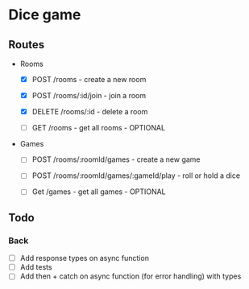 # Dice game

## Routes

- Rooms

  - [x] POST /rooms - create a new room
  - [x] POST /rooms/:id/join - join a room
  - [x] DELETE /rooms/:id - delete a room

  - [ ] GET /rooms - get all rooms - OPTIONAL

- Games

  - [ ] POST /rooms/:roomId/games - create a new game
  - [ ] POST /rooms/:roomId/games/:gameId/play - roll or hold a dice

  - [ ] Get /games - get all games - OPTIONAL

## Todo

### Back

- [ ] Add response types on async function
- [ ] Add tests
- [ ] Add then + catch on async function (for error handling) with types
